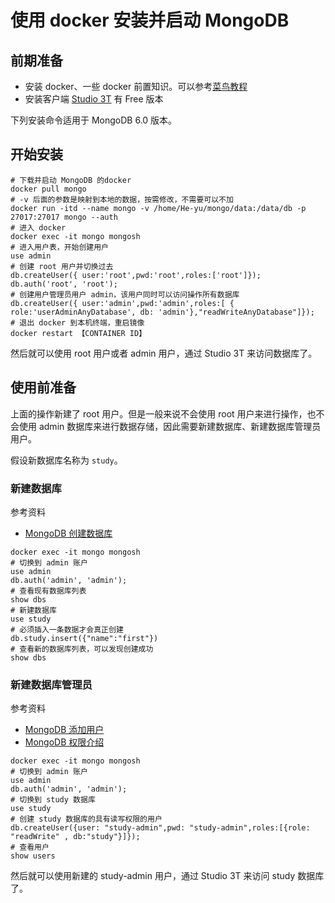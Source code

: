 # 使用 docker 安装并启动 MongoDB

## 前期准备

- 安装 docker、一些 docker 前置知识。可以参考[菜鸟教程](https://www.runoob.com/docker/ubuntu-docker-install.html)
- 安装客户端 [Studio 3T](https://robomongo.org/) 有 Free 版本

下列安装命令适用于 MongoDB 6.0 版本。

## 开始安装

```shell
# 下载并启动 MongoDB 的docker
docker pull mongo
# -v 后面的参数是映射到本地的数据，按需修改，不需要可以不加
docker run -itd --name mongo -v /home/He-yu/mongo/data:/data/db -p 27017:27017 mongo --auth
# 进入 docker
docker exec -it mongo mongosh
# 进入用户表，开始创建用户
use admin
# 创建 root 用户并切换过去
db.createUser({ user:'root',pwd:'root',roles:['root']});
db.auth('root', 'root');
# 创建用户管理员用户 admin，该用户同时可以访问操作所有数据库
db.createUser({ user:'admin',pwd:'admin',roles:[ { role:'userAdminAnyDatabase', db: 'admin'},"readWriteAnyDatabase"]});
# 退出 docker 到本机终端，重启镜像
docker restart 【CONTAINER ID】
```

然后就可以使用 root 用户或者 admin 用户，通过 Studio 3T 来访问数据库了。

## 使用前准备

上面的操作新建了 root 用户。但是一般来说不会使用 root 用户来进行操作，也不会使用 admin 数据库来进行数据存储，因此需要新建数据库、新建数据库管理员用户。

假设新数据库名称为 `study`。

### 新建数据库

参考资料

- [MongoDB 创建数据库](https://www.runoob.com/mongodb/mongodb-create-database.html)

```shell
docker exec -it mongo mongosh
# 切换到 admin 账户
use admin
db.auth('admin', 'admin');
# 查看现有数据库列表
show dbs
# 新建数据库
use study
# 必须插入一条数据才会真正创建
db.study.insert({"name":"first"})
# 查看新的数据库列表，可以发现创建成功
show dbs
```

### 新建数据库管理员

参考资料

- [MongoDB 添加用户](https://www.yiibai.com/mongodb/create-users.html)
- [MongoDB 权限介绍](https://cloud.tencent.com/developer/article/1955526)

```shell
docker exec -it mongo mongosh
# 切换到 admin 账户
use admin
db.auth('admin', 'admin');
# 切换到 study 数据库
use study
# 创建 study 数据库的具有读写权限的用户
db.createUser({user: "study-admin",pwd: "study-admin",roles:[{role: "readWrite" , db:"study"}]});
# 查看用户
show users
```

然后就可以使用新建的 study-admin 用户，通过 Studio 3T 来访问 study 数据库了。
